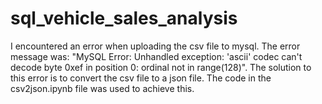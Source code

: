 # sql_vehicle_sales_analysis
I encountered an error when uploading the csv file to mysql. The error message was: "MySQL Error: Unhandled exception: 'ascii' codec can't decode byte 0xef in position 0: ordinal not in range(128)". The solution to this error is to convert the csv file to a json file. The code in the csv2json.ipynb file was used to achieve this.
